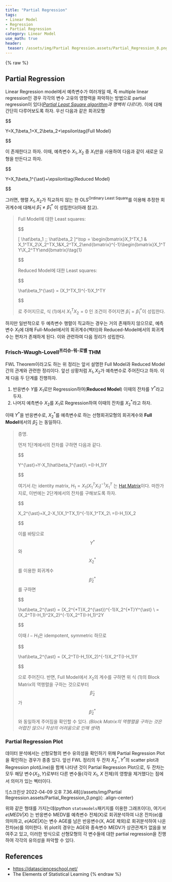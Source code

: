```yaml
---
title: "Partial Regression"
tags:
- Linear Model
- Regression
- Partial Regression
category: Linear Model
use_math: true
header: 
 teaser: /assets/img/Partial Regression.assets/Partial_Regression_0.png
---
```

{% raw %}
## Partial Regression

Linear Regression model에서 예측변수가 여러개일 때, 즉 multiple linear regression인 경우 각각의 변수 고유의 영향력을 파악하는 방법으로 partial regression이 있다(*[Partial Least Square algorithm](https://ddangchani.github.io/linear%20model/linearreg2/)과 명백히 다르다!*). 이에 대해 간단히 다루어보도록 하자. 우선 다음과 같은 회귀모형

$$

Y=X_1\beta_1+X_2\beta_2+\epsilon\tag{Full Model}

$$

이 존재한다고 하자. 이때, 예측변수 $X_1,X_2$ 중 $X_1$만을 사용하여 다음과 같이 새로운 모형을 만든다고 하자.

$$

Y=X_1\beta_1^{\ast}+\epsilon\tag{Reduced Model}

$$

그러면, 행렬 $X_1,X_2$가 직교하지 않는 한 OLS<sup>Ordinary Least Square</sup>를 이용해 추정한 회귀계수에 대해서 $\hat\beta_1\neq\hat\beta_1^{\ast}$ 이 성립한다(아래 참고).

> Full Model에 대한 Least squares:
> 
> $$
> 
> [ \hat\beta_1 \;\; \hat\beta_2 ]^\top = \begin{bmatrix}X_1^TX_1 & X_1^TX_2\\X_2^TX_1&X_2^TX_2\end{bmatrix}^{-1}\begin{bmatrix}X_1^TY\\X_2^TY\end{bmatrix}\tag{1}
> 
> $$
> 
> Reduced Model에 대한 Least squares:
> 
> $$
> 
> \hat\beta_1^{\ast} = (X_1^TX_1)^{-1}X_1^TY
> 
> $$
> 
> 로 주어지므로, 식 (1)에서 $X_1^TX_2=0$ 인 조건이 주어지면 $\hat\beta_1=\hat\beta_1^{\ast}$이 성립한다.

하지만 일반적으로 두 예측변수 행렬이 직교하는 경우는 거의 존재하지 않으므로, 예측변수 $X_1$에 대해 Full-Model에서의 회귀계수(벡터)와 Reduced-Model에서의 회귀계수는 편차가 존재하게 된다. 이와 관련하여 다음 정리가 성립한다.

### Frisch-Waugh-Lovell<sup>프리슈-워-로벨</sup> THM

FWL Theorem이라고도 하는 위 정리는 앞서 설명한 Full Model과 Reduced Model 간의 관계와 관련한 정리이다. 앞선 상황처럼 $X_1,X_2$가 예측변수로 주어진다고 하자. 이제 다음 두 단계를 진행하자.

1. 반응변수 $Y$를 $X_1$로만 Regression하여(**Reduced Model**) 이때의 잔차를 $Y^{\ast}$라고 두자.
2. 나머지 예측변수 $X_2$를 $X_1$로 Regression하여 이때의 잔차를 $X_2^{\ast}$라고 하자.

이때 $Y^\ast$을 반응변수로, $X_2^\ast$를 예측변수로 하는 선형회귀모형의 회귀계수와 **Full Model**에서의 $\hat\beta_2$ 는 동일하다.

> 증명. 
>
> 먼저 1단계에서의 잔차를 구하면 다음과 같다.
> 
> $$
> 
> Y^{\ast}=Y-X_1\hat\beta_1^{\ast}\\
> =(I-H_1)Y
> 
> $$
> 
> 여기서 $I$는 identity matrix, $H_1=X_1(X_1^TX_1)^{-1}X_1^T$ 는 [Hat Matrix](https://ddangchani.github.io/linear%20model/linearreg1/)이다. 마찬가지로, 이번에는 2단계에서의 잔차를 구해보도록 하자.
> 
> $$
> 
> X_2^{\ast}=X_2-X_1(X_1^TX_1)^{-1}X_1^TX_2\\
> =(I-H_1)X_2
> 
> $$
> 
> 이를 바탕으로 $$Y^{\ast}$$와 $$X_2^{\ast}$$를 이용한 회귀계수 $$\hat\beta_2^{\ast}$$를 구하면
> 
> $$
> 
> \hat\beta_2^{\ast} = (X_2^{*T}X_2^{\ast})^{-1}X_2^{*T}Y^{\ast} \\
> = (X_2^T(I-H_1)^2X_2)^{-1}X_2^T(I-H_1)^2Y
> 
> $$
> 
> 이때 $I-H_1$은 idempotent, symmetric 하므로
> 
> $$
> 
> \hat\beta_2^{\ast} = (X_2^T(I-H_1)X_2)^{-1}X_2^T(I-H_1)Y
> 
> $$
> 
> 으로 주어진다. 반면, Full Model에서 $X_2$의 계수를 구하면 위 식 (1)의 Block Matrix의 역행렬을 구하는 것으로부터 $$\hat\beta_2$$가 $$\hat\beta_2^{\ast}$$ 와 동일하게 주어짐을 확인할 수 있다. *(Block Matrix의 역행렬을 구하는 것은 어렵진 않으나 작성의 어려움으로 인해 생략*)

### Partial Regression Plot

데이터 분석에서는 선형모형의 변수 유의성을 확인하기 위해 Partial Regression Plot을 확인하는 경우가 종종 있다. 앞선 FWL 정리의 두 잔차 $X_2^{\ast}, Y^{\ast}$의 scatter plot과 Regression plot(Line)을 함께 나타낸 것이 Partial Regression Plot으로, 두 잔차는 모두 해당 변수($X_2, Y$)로부터 다른 변수들(각각 $X_1$, $X$ 전체)의 영향을 제거했다는 점에서 의미가 있는 벡터이다.

![스크린샷 2022-04-09 오후 7.36.48](/assets/img/Partial Regression.assets/Partial_Regression_0.png){: .align-center}

위와 같은 형태를 가지는데(python `statsmodels`패키지를 이용한 그래프이다), 여기서 $e(MEDV\vert X)$ 는 반응변수 MEDV를 예측변수 전체(X)로 회귀분석하여 나온 잔차(e)를 의미하고, $e(AGE\vert X)$는 변수 AGE를 남은 반응변수(X, AGE 제외)로 회귀분석하여 나온 잔차(e)를 의미한다. 위 plot의 경우는 AGE와 종속변수 MEDV가 상관관계가 없음을 보여주고 있고, 이러한 방식으로 선형모형의 각 변수들에 대한 partial regression을 진행하여 각각의 유의성을 파악할 수 있다.

## References

- https://datascienceschool.net/
- The Elements of Statistical Learning
{% endraw %}